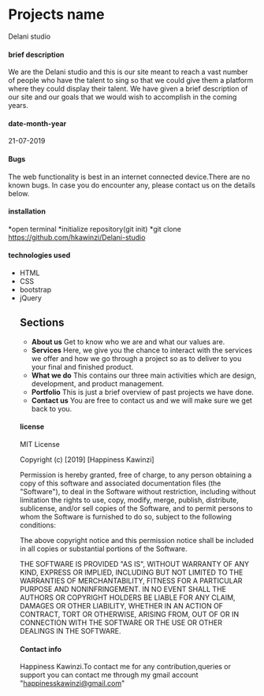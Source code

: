 # Projects name
Delani studio

#### brief description
We are the Delani studio and this is our site meant to reach a vast number of people who have the talent to sing so that we could give them a platform where they could display their talent. We have given a brief description of our site and our goals that we would wish to accomplish in the coming years.

#### date-month-year
21-07-2019

#### Bugs
The web functionality is best in an internet connected device.There are no known bugs. In case you do encounter any, please contact us on the details below.

#### installation
*open terminal
*initialize repository(git init)
*git clone https://github.com/hkawinzi/Delani-studio

#### technologies used
<ul>
<li>HTML</li>
<li>CSS</li> 
<li>bootstrap</li>
<li>jQuery</li>

## Sections
* **About us**
Get to know who we are and what our values are.
* **Services**
Here, we give you the chance to interact with the services we offer and how we go through a project so as to deliver to you your final and finished product.
* **What we do**
This contains our three main activities which are design, development, and product management.
* **Portfolio**
This is just a brief overview of past projects we have done.
* **Contact us**
You are free to contact us and we will make sure we get back to you.

#### license
MIT License

Copyright (c) [2019] [Happiness Kawinzi]

Permission is hereby granted, free of charge, to any person obtaining a copy
of this software and associated documentation files (the "Software"), to deal
in the Software without restriction, including without limitation the rights
to use, copy, modify, merge, publish, distribute, sublicense, and/or sell
copies of the Software, and to permit persons to whom the Software is
furnished to do so, subject to the following conditions:

The above copyright notice and this permission notice shall be included in all
copies or substantial portions of the Software.

THE SOFTWARE IS PROVIDED "AS IS", WITHOUT WARRANTY OF ANY KIND, EXPRESS OR
IMPLIED, INCLUDING BUT NOT LIMITED TO THE WARRANTIES OF MERCHANTABILITY,
FITNESS FOR A PARTICULAR PURPOSE AND NONINFRINGEMENT. IN NO EVENT SHALL THE
AUTHORS OR COPYRIGHT HOLDERS BE LIABLE FOR ANY CLAIM, DAMAGES OR OTHER
LIABILITY, WHETHER IN AN ACTION OF CONTRACT, TORT OR OTHERWISE, ARISING FROM,
OUT OF OR IN CONNECTION WITH THE SOFTWARE OR THE USE OR OTHER DEALINGS IN THE
SOFTWARE.

#### Contact info
Happiness Kawinzi.To contact me for any contribution,queries or support you can contact me through my gmail account "happinesskawinzi@gmail.com" 

